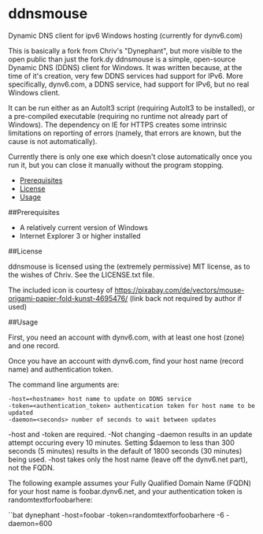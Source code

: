 # ddnsmouse
Dynamic DNS client for ipv6 Windows hosting (currently for dynv6.com) 


This is basically a fork from Chriv's "Dynephant", but more visible to the open public than just the fork.dy
ddnsmouse is a simple, open-source Dynamic DNS (DDNS) client for Windows. It was written because, at the time of it's creation, very few DDNS services had support for IPv6. More specifically, dynv6.com, a DDNS service, had support for IPv6, but no real Windows client.

It can be run either as an AutoIt3 script (requiring AutoIt3 to be installed), or a pre-compiled executable (requiring no runtime not already part of Windows). The dependency on IE for HTTPS creates some intrinsic limitations on reporting of errors (namely, that errors are known, but the cause is not automatically).

Currently there is only one exe which doesn't close automatically once you run it, but you can close it manually without the program stopping. 

* [Prerequisites](#prerequisites)
* [License](#license)
* [Usage](#usage)

##Prerequisites

* A relatively current version of Windows
* Internet Explorer 3 or higher installed

##License

ddnsmouse is licensed using the (extremely permissive) MIT license, as to the wishes of Chriv.
See the LICENSE.txt file.

The included icon is courtesy of https://pixabay.com/de/vectors/mouse-origami-papier-fold-kunst-4695476/
(link back not required by author if used)

##Usage

First, you need an account with dynv6.com, with at least one host (zone) and one record.

Once you have an account with dynv6.com, find your host name (record name) and
authentication token.

The command line arguments are:

    -host=<hostname> host name to update on DDNS service
    -token=<authentication_token> authentication token for host name to be updated
    -daemon=<seconds> number of seconds to wait between updates


-host and -token are required.
-Not changing -daemon results in an update attempt occuring every 10 minutes. Setting $daemon to less than 300 seconds (5 minutes) results in the default
of 1800 seconds (30 minutes) being used.
-host takes only the host name (leave off the dynv6.net part), not the FQDN.


The following example assumes your Fully Qualified Domain Name (FQDN)
for your host name is foobar.dynv6.net, and your authentication token
is randomtextforfoobarhere:

``bat
dynephant -host=foobar -token=randomtextforfoobarhere -6 -daemon=600

